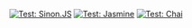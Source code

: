 [![Test: Sinon.JS](https://img.shields.io/badge/Test-Sinon.JS-995f44.svg?style=flat-square)](http://sinonjs.org/)
[![Test: Jasmine](https://img.shields.io/badge/Test-Jasmine-8a4182.svg?style=flat-square)](https://jasmine.github.io/)
[![Test: Chai](https://img.shields.io/badge/Test-Chai-f8eed8.svg?style=flat-square)](http://chaijs.com/)
